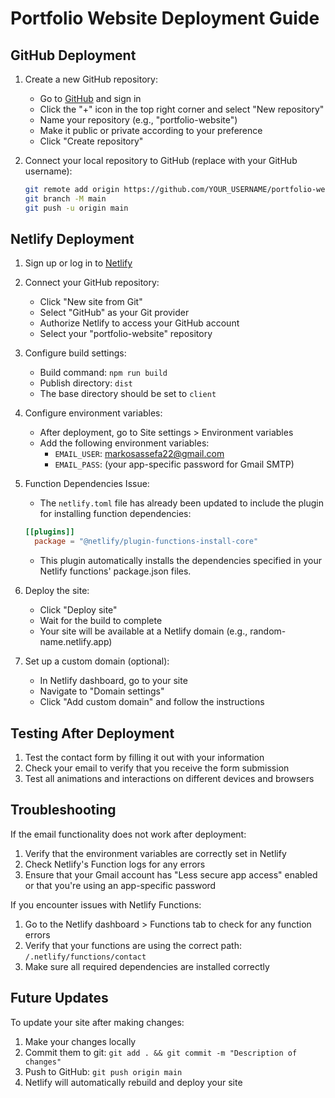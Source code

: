 # Portfolio Website Deployment Guide

## GitHub Deployment

1. Create a new GitHub repository:
   - Go to [GitHub](https://github.com) and sign in
   - Click the "+" icon in the top right corner and select "New repository"
   - Name your repository (e.g., "portfolio-website")
   - Make it public or private according to your preference
   - Click "Create repository"

2. Connect your local repository to GitHub (replace with your GitHub username):
   ```bash
   git remote add origin https://github.com/YOUR_USERNAME/portfolio-website.git
   git branch -M main
   git push -u origin main
   ```

## Netlify Deployment

1. Sign up or log in to [Netlify](https://app.netlify.com/)

2. Connect your GitHub repository:
   - Click "New site from Git"
   - Select "GitHub" as your Git provider
   - Authorize Netlify to access your GitHub account
   - Select your "portfolio-website" repository

3. Configure build settings:
   - Build command: `npm run build`
   - Publish directory: `dist`
   - The base directory should be set to `client`

4. Configure environment variables:
   - After deployment, go to Site settings > Environment variables
   - Add the following environment variables:
     - `EMAIL_USER`: markosassefa22@gmail.com
     - `EMAIL_PASS`: (your app-specific password for Gmail SMTP)

5. Function Dependencies Issue:
   - The `netlify.toml` file has already been updated to include the plugin for installing function dependencies:
   ```toml
   [[plugins]]
     package = "@netlify/plugin-functions-install-core"
   ```
   - This plugin automatically installs the dependencies specified in your Netlify functions' package.json files.

6. Deploy the site:
   - Click "Deploy site"
   - Wait for the build to complete
   - Your site will be available at a Netlify domain (e.g., random-name.netlify.app)

7. Set up a custom domain (optional):
   - In Netlify dashboard, go to your site
   - Navigate to "Domain settings"
   - Click "Add custom domain" and follow the instructions

## Testing After Deployment

1. Test the contact form by filling it out with your information
2. Check your email to verify that you receive the form submission
3. Test all animations and interactions on different devices and browsers

## Troubleshooting

If the email functionality does not work after deployment:
1. Verify that the environment variables are correctly set in Netlify
2. Check Netlify's Function logs for any errors
3. Ensure that your Gmail account has "Less secure app access" enabled or that you're using an app-specific password

If you encounter issues with Netlify Functions:
1. Go to the Netlify dashboard > Functions tab to check for any function errors
2. Verify that your functions are using the correct path: `/.netlify/functions/contact`
3. Make sure all required dependencies are installed correctly

## Future Updates

To update your site after making changes:
1. Make your changes locally
2. Commit them to git: `git add . && git commit -m "Description of changes"`
3. Push to GitHub: `git push origin main`
4. Netlify will automatically rebuild and deploy your site
